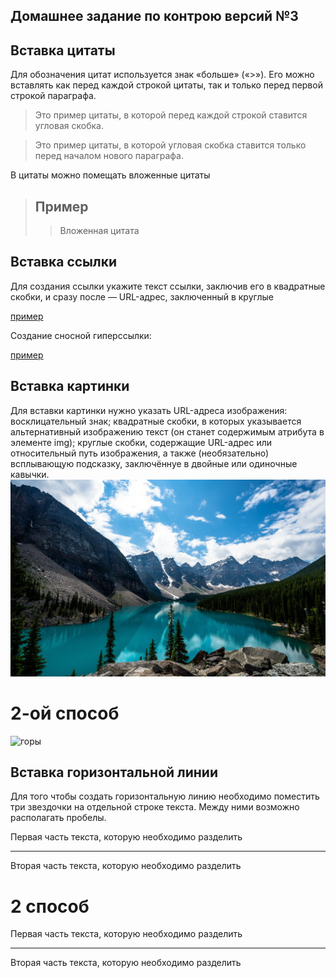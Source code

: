 ## Домашнее задание по контрою версий №3

## Вставка цитаты

Для обозначения цитат используется знак «больше» («>»). Его можно вставлять как перед каждой строкой цитаты, так и только перед первой строкой параграфа.

> Это пример цитаты,
>в которой перед каждой строкой
>ставится угловая скобка.

>Это пример цитаты,
в которой угловая скобка
ставится только перед началом нового параграфа.

В цитаты можно помещать вложенные цитаты
>## Пример
> > Вложенная цитата

## Вставка ссылки

Для создания ссылки укажите текст ссылки, заключив его в квадратные скобки, и сразу после — URL-адрес, заключенный в круглые

[пример](https://yandex.ru)

Создание сносной гиперссылки: 

[пример][id]

[id]: https://yandex.ru

## Вставка картинки

Для вставки картинки нужно указать URL-адреса изображения: 
восклицательный знак;
квадратные скобки, в которых указывается альтернативный изображению текст (он станет содержимым атрибута в элементе img);
круглые скобки, содержащие URL-адрес или относительный путь изображения, а также (необязательно) всплывающую подсказку, заключённуе в двойные или одиночные кавычки.
![Горы](/nature.jpg)

# 2-ой способ

![горы][id]

[id]: /nature.jpg

## Вставка горизонтальной линии

Для того чтобы создать горизонтальную линию необходимо поместить три  звездочки на отдельной строке текста. Между ними возможно располагать пробелы. 

Первая часть текста, которую необходимо разделить
***
Вторая часть текста, которую необходимо разделить

# 2 способ

Первая часть текста, которую необходимо разделить

---

Вторая часть текста, которую необходимо разделить
